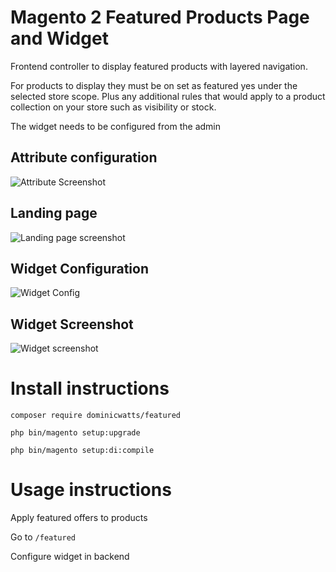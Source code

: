 # Magento 2 Featured Products Page and Widget ##

Frontend controller to display featured products with layered navigation.

For products to display they must be on set as featured yes under the selected store scope.  Plus any additional rules that would apply to a product collection on your store such as visibility or stock.

The widget needs to be configured from the admin

## Attribute configuration ## 

![Attribute Screenshot](https://i.snag.gy/9cZiy0.jpg)

## Landing page ##

![Landing page screenshot](https://i.snag.gy/zVZ0n4.jpg)

## Widget Configuration ##

![Widget Config](https://i.snag.gy/wvdsfK.jpg)

## Widget Screenshot ##

![Widget screenshot](https://i.snag.gy/bzyjxg.jpg)

# Install instructions #

`composer require dominicwatts/featured`

`php bin/magento setup:upgrade`

`php bin/magento setup:di:compile`

# Usage instructions #

Apply featured offers to products

Go to `/featured`

Configure widget in backend

